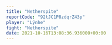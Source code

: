 ```yaml
---
title: "Netherspite"
reportCode: "92tJC1P8zdqrZ43p"
player: "Lÿnhe"
fight: "Netherspite"
date: 2021-10-16T13:08:36.936000+00:00
---
```

